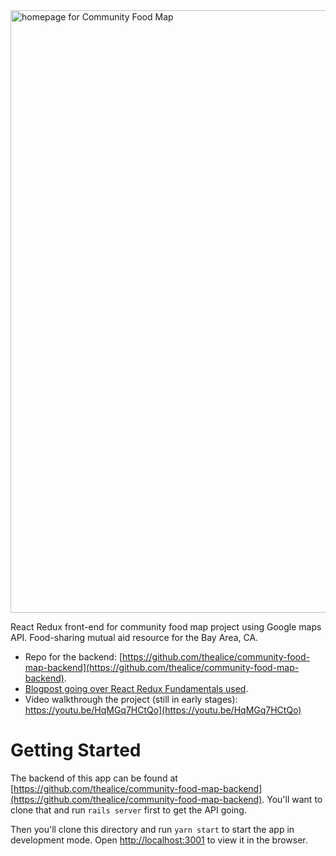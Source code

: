 <img width="964" alt="homepage for Community Food Map" src="https://raw.githubusercontent.com/thealice/community-food-map-frontend/main/public/community-food-map-lg.png">

React Redux front-end for community food map project using Google maps API. Food-sharing mutual aid resource for the Bay Area, CA.

* Repo for the backend: [https://github.com/thealice/community-food-map-backend](https://github.com/thealice/community-food-map-backend). 
* [Blogpost going over React Redux Fundamentals used](https://medium.com/swlh/react-redux-fundamentals-7438b4638e57?source=friends_link&sk=aa9092ba310c7c50c47c98cd1c542367).
* Video walkthrough the project (still in early stages): https://youtu.be/HqMGq7HCtQo](https://youtu.be/HqMGq7HCtQo)

# Getting Started

The backend of this app can be found at [https://github.com/thealice/community-food-map-backend](https://github.com/thealice/community-food-map-backend). You'll want to clone that and run `rails server` first to get the API going.

Then you'll clone this directory and run `yarn start` to start the app in development mode.
Open [http://localhost:3001](http://localhost:3001) to view it in the browser.
